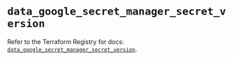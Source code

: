 # `data_google_secret_manager_secret_version`

Refer to the Terraform Registry for docs: [`data_google_secret_manager_secret_version`](https://registry.terraform.io/providers/hashicorp/google-beta/6.33.0/docs/data-sources/google_secret_manager_secret_version).
